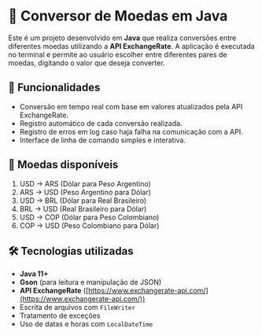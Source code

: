 # 💱 Conversor de Moedas em Java

Este é um projeto desenvolvido em **Java** que realiza conversões entre diferentes moedas utilizando a **API ExchangeRate**. A aplicação é executada no terminal e permite ao usuário escolher entre diferentes pares de moedas, digitando o valor que deseja converter.

## 🧠 Funcionalidades

- Conversão em tempo real com base em valores atualizados pela API ExchangeRate.
- Registro automático de cada conversão realizada.
- Registro de erros em log caso haja falha na comunicação com a API.
- Interface de linha de comando simples e interativa.

## 🔁 Moedas disponíveis

1. USD -> ARS (Dólar para Peso Argentino)  
2. ARS -> USD (Peso Argentino para Dólar)  
3. USD -> BRL (Dólar para Real Brasileiro)  
4. BRL -> USD (Real Brasileiro para Dólar)  
5. USD -> COP (Dólar para Peso Colombiano)  
6. COP -> USD (Peso Colombiano para Dólar)  

## 🛠️ Tecnologias utilizadas

- **Java 11+**
- **Gson** (para leitura e manipulação de JSON)
- **API ExchangeRate** ([https://www.exchangerate-api.com/](https://www.exchangerate-api.com/))
- Escrita de arquivos com `FileWriter`
- Tratamento de exceções
- Uso de datas e horas com `LocalDateTime`

